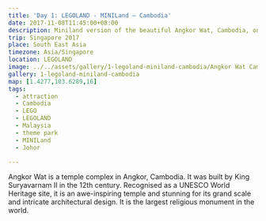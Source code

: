 ```yaml
---
title: 'Day 1: LEGOLAND - MINILand – Cambodia'
date: 2017-11-08T11:45:00+08:00
description: Miniland version of the beautiful Angkor Wat, Cambodia, one of the most important archaeological sites of Southeast Asia.
trip: Singapore 2017
place: South East Asia
timezone: Asia/Singapore
location: LEGOLAND
image: ../../assets/gallery/1-legoland-miniland-cambodia/Angkor Wat Cambodia (6).jpeg
gallery: 1-legoland-miniland-cambodia
map: [1.4277,103.6289,16]
tags:
  - attraction
  - Cambodia
  - LEGO
  - LEGOLAND
  - Malaysia
  - theme park
  - MINILand
  - Johor

---
```

Angkor Wat is a temple complex in Angkor, Cambodia. It was built by King Suryavarnam II in the 12th century. Recognised as a UNESCO World Heritage site, it is an awe-inspiring temple and stunning for its grand scale and intricate architectural design. It is the largest religious monument in the world.
